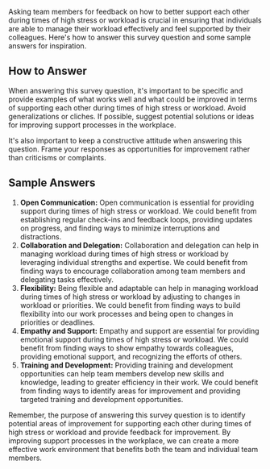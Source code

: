 

Asking team members for feedback on how to better support each other during times of high stress or workload is crucial in ensuring that individuals are able to manage their workload effectively and feel supported by their colleagues. Here's how to answer this survey question and some sample answers for inspiration.

How to Answer
-------------

When answering this survey question, it's important to be specific and provide examples of what works well and what could be improved in terms of supporting each other during times of high stress or workload. Avoid generalizations or cliches. If possible, suggest potential solutions or ideas for improving support processes in the workplace.

It's also important to keep a constructive attitude when answering this question. Frame your responses as opportunities for improvement rather than criticisms or complaints.

Sample Answers
--------------

1. **Open Communication:** Open communication is essential for providing support during times of high stress or workload. We could benefit from establishing regular check-ins and feedback loops, providing updates on progress, and finding ways to minimize interruptions and distractions.
2. **Collaboration and Delegation:** Collaboration and delegation can help in managing workload during times of high stress or workload by leveraging individual strengths and expertise. We could benefit from finding ways to encourage collaboration among team members and delegating tasks effectively.
3. **Flexibility:** Being flexible and adaptable can help in managing workload during times of high stress or workload by adjusting to changes in workload or priorities. We could benefit from finding ways to build flexibility into our work processes and being open to changes in priorities or deadlines.
4. **Empathy and Support:** Empathy and support are essential for providing emotional support during times of high stress or workload. We could benefit from finding ways to show empathy towards colleagues, providing emotional support, and recognizing the efforts of others.
5. **Training and Development:** Providing training and development opportunities can help team members develop new skills and knowledge, leading to greater efficiency in their work. We could benefit from finding ways to identify areas for improvement and providing targeted training and development opportunities.

Remember, the purpose of answering this survey question is to identify potential areas of improvement for supporting each other during times of high stress or workload and provide feedback for improvement. By improving support processes in the workplace, we can create a more effective work environment that benefits both the team and individual team members.
